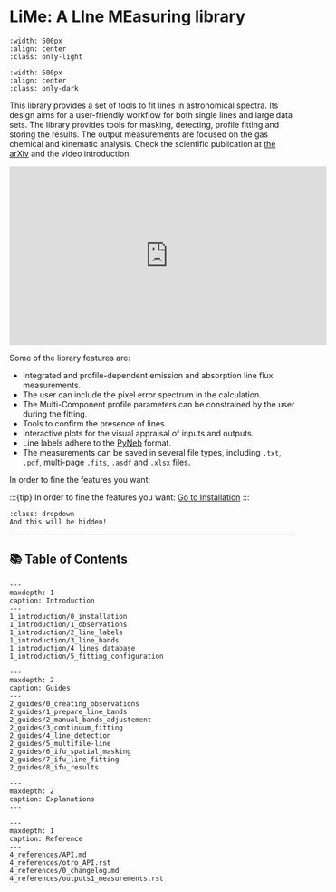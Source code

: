 # LiMe: A LIne MEasuring library

```{image} 0_resources/images/LiMe2_logo_white_transparent.png
:width: 500px
:align: center
:class: only-light
```

```{image} 0_resources/images/LiMe2_logo_dark_transparent.png
:width: 500px
:align: center
:class: only-dark
```

This library provides a set of tools to fit lines in astronomical spectra. Its design aims for a user-friendly workflow 
for both single lines and large data sets. The library provides tools for masking, detecting, profile fitting and storing
the results. The output measurements are focused on the gas chemical and kinematic analysis. Check the scientific 
publication at [the arXiv](https://arxiv.org/abs/2405.15072) and the video introduction:

<iframe width="560" height="315" src="https://www.youtube.com/embed/k733YS84cUg" frameborder="0" allow="accelerometer;
autoplay; encrypted-media; gyroscope; picture-in-picture" allowfullscreen></iframe>

Some of the library features are:

- Integrated and profile-dependent emission and absorption line flux measurements.
- The user can include the pixel error spectrum in the calculation.
- The Multi-Component profile parameters can be constrained by the user during the fitting.
- Tools to confirm the presence of lines.
- Interactive plots for the visual appraisal of inputs and outputs.
- Line labels adhere to the [PyNeb](http://research.iac.es/proyecto/PyNeb/) format.
- The measurements can be saved in several file types, including `.txt`, `.pdf`, multi-page `.fits`, `.asdf` and `.xlsx` files.

In order to fine the features you want:

:::{tip}
In order to fine the features you want:
[Go to Installation](1_introduction/0_installation.md#for-developers)
:::

```{admonition} Extra features
:class: dropdown
And this will be hidden!
```

------------------------------------------------------------------------

## 📚 Table of Contents

```{toctree}
---
maxdepth: 1
caption: Introduction
---
1_introduction/0_installation
1_introduction/1_observations
1_introduction/2_line_labels
1_introduction/3_line_bands
1_introduction/4_lines_database
1_introduction/5_fitting_configuration
```


```{toctree} 
---
maxdepth: 2
caption: Guides
---
2_guides/0_creating_observations
2_guides/1_prepare_line_bands
2_guides/2_manual_bands_adjustement
2_guides/3_continuum_fitting
2_guides/4_line_detection
2_guides/5_multifile-line
2_guides/6_ifu_spatial_masking
2_guides/7_ifu_line_fitting
2_guides/8_ifu_results
```

```{toctree} 
---
maxdepth: 2
caption: Explanations
---

```

```{toctree} 
---
maxdepth: 1
caption: Reference
---
4_references/API.md
4_references/otro_API.rst
4_references/0_changelog.md
4_references/outputs1_measurements.rst

```
